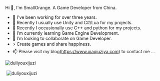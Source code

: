 Hi 👋, I'm SmallOrange. A Game Developer from China.
- 🔭 I've been working for over three years.
- 🔧 Recently I usually use Unity and C#/Lua for my projects.
- 🔧 Recently I occasionally use C++ and python for my projects.
- 🌱 I’m currently learning Game Engine Development.
- 💞️ I’m looking to collaborate on Game Developer.
- ⚡️ Create games and share happiness.
- 📫 Please visit my blog(https://www.xiaojuziya.com) to contact me ...
<p><img align="center" src="https://github-readme-stats.vercel.app/api/top-langs?username=duliyouxijuzi&show_icons=true&locale=en&layout=compact" alt="duliyouxijuzi" /></p>
<p>&nbsp;<img align="center" src="https://github-readme-stats.vercel.app/api?username=duliyouxijuzi&show_icons=true&locale=en&theme=light" alt="duliyouxijuzi" /></p>
